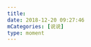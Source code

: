 ```yaml
---
title: 
date: 2018-12-20 09:27:46
mCategories: [说说]
type: moment
---
```


<div id="pics-20181220092746"></div>

<script src="/lib/moment/pics.js"></script>
<script>
var data = [
    {"link": "2018-12-20_000000.gif", "type": "shuoshuo"},
    {"link": "2018-12-20_000001.gif", "type": "shuoshuo"}
];
picsRender(data, "pics-20181220092746");
</script>
